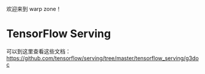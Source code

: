 欢迎来到 warp zone！

# TensorFlow Serving

可以到这里查看这些文档：https://github.com/tensorflow/serving/tree/master/tensorflow_serving/g3doc
